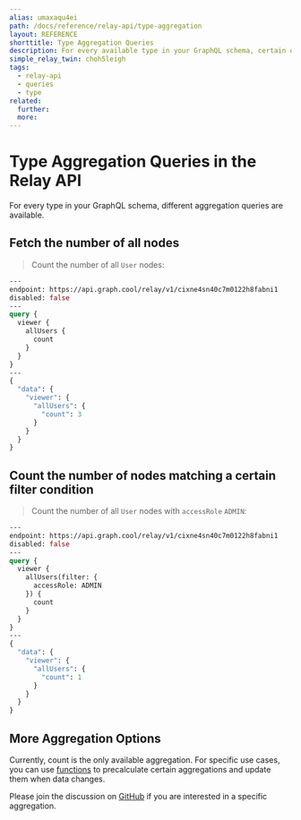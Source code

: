 ```yaml
---
alias: umaxaqu4ei
path: /docs/reference/relay-api/type-aggregation
layout: REFERENCE
shorttitle: Type Aggregation Queries
description: For every available type in your GraphQL schema, certain queries are automatically generated.
simple_relay_twin: choh5leigh
tags:
  - relay-api
  - queries
  - type
related:
  further:
  more:
---
```


# Type Aggregation Queries in the Relay API

For every type in your GraphQL schema, different aggregation queries are available.

## Fetch the number of all nodes

> Count the number of all `User` nodes:

```graphql
---
endpoint: https://api.graph.cool/relay/v1/cixne4sn40c7m0122h8fabni1
disabled: false
---
query {
  viewer {
    allUsers {
      count
    }
  }
}
---
{
  "data": {
    "viewer": {
      "allUsers": {
        "count": 3
      }
    }
  }
}
```

## Count the number of nodes matching a certain filter condition

> Count the number of all `User` nodes with `accessRole` `ADMIN`:

```graphql
---
endpoint: https://api.graph.cool/relay/v1/cixne4sn40c7m0122h8fabni1
disabled: false
---
query {
  viewer {
    allUsers(filter: {
      accessRole: ADMIN
    }) {
      count
    }
  }
}
---
{
  "data": {
    "viewer": {
      "allUsers": {
        "count": 1
      }
    }
  }
}
```

## More Aggregation Options

Currently, count is the only available aggregation. For specific use cases, you can use [functions](!alias-boo6uteemo) to precalculate certain aggregations and update them when data changes.

Please join the discussion on [GitHub](https://github.com/graphcool/feature-requests/issues/70) if you are interested in a specific aggregation.
